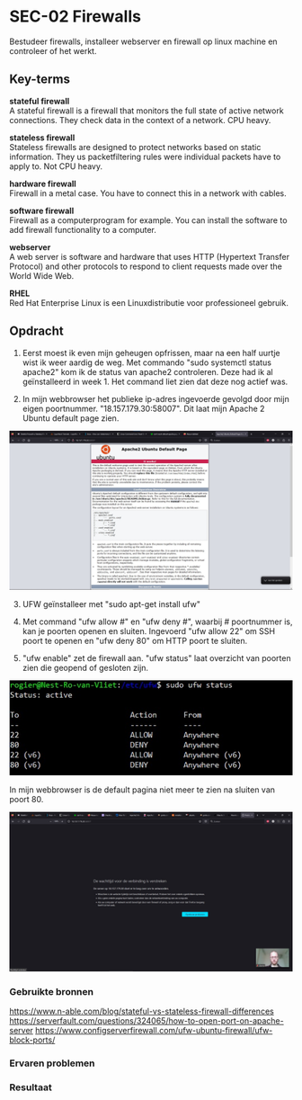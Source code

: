 # SEC-02 Firewalls
Bestudeer firewalls, installeer webserver en firewall op linux machine en controleer of het werkt.

## Key-terms
**stateful firewall**  
A stateful firewall is a firewall that monitors the full state of active network connections. They check data in the context of a network. CPU heavy.

**stateless firewall**  
Stateless firewalls are designed to protect networks based on static information. They us packetfiltering rules were individual packets have to apply to. Not CPU heavy.

**hardware firewall**  
Firewall in a metal case. You have to connect this in a network with cables.  

**software firewall**  
Firewall as a computerprogram for example. You can install the software to add firewall functionality to a computer.  

**webserver**  
A web server is software and hardware that uses HTTP (Hypertext Transfer Protocol) and other protocols to respond to client requests made over the World Wide Web.  

**RHEL**  
Red Hat Enterprise Linux is een Linuxdistributie voor professioneel gebruik. 


## Opdracht  
1. Eerst moest ik even mijn geheugen opfrissen, maar na een half uurtje wist ik weer aardig de weg. Met commando "sudo systemctl status apache2" kom ik de status van apache2 controleren. Deze had ik al geïnstalleerd in week 1. Het command liet zien dat deze nog actief was.  

2. In mijn webbrowser het publieke ip-adres ingevoerde gevolgd door mijn eigen poortnummer. "18.157.179.30:58007". Dit laat mijn Apache 2 Ubuntu default page zien.  

![](https://github.com/techgrounds/techgrounds-Rogier1978/blob/main/00_includes/04_Security/SEC_02%20apache%20default%20page.jpg)  


3. UFW geïnstalleer met "sudo apt-get install ufw" 

4. Met command "ufw allow #" en "ufw deny #", waarbij # poortnummer is, kan je poorten openen en sluiten. Ingevoerd "ufw allow 22" om SSH poort te openen en "ufw deny 80" om HTTP poort te sluiten.

5. "ufw enable" zet de firewall aan. "ufw status" laat overzicht van poorten zien die geopend of gesloten zijn. 

![](https://github.com/techgrounds/techgrounds-Rogier1978/blob/main/00_includes/04_Security/SEC_02%20ufw%20status.jpg)  

In mijn webbrowser is de default pagina niet meer te zien na sluiten van poort 80.  

![](https://github.com/techgrounds/techgrounds-Rogier1978/blob/main/00_includes/04_Security/SEC_02%20apache%20denied.jpg)  




### Gebruikte bronnen  
https://www.n-able.com/blog/stateful-vs-stateless-firewall-differences  
https://serverfault.com/questions/324065/how-to-open-port-on-apache-server
https://www.configserverfirewall.com/ufw-ubuntu-firewall/ufw-block-ports/  

### Ervaren problemen


### Resultaat

